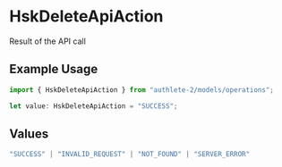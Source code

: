 # HskDeleteApiAction

Result of the API call

## Example Usage

```typescript
import { HskDeleteApiAction } from "authlete-2/models/operations";

let value: HskDeleteApiAction = "SUCCESS";
```

## Values

```typescript
"SUCCESS" | "INVALID_REQUEST" | "NOT_FOUND" | "SERVER_ERROR"
```